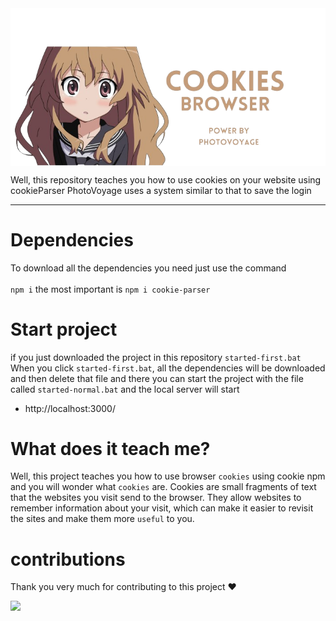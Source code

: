 <img align=center src="https://raw.githubusercontent.com/PhotoVoyage/Cookies-browser/master/.github/asses/banner.png">

Well, this repository teaches you how to use cookies on your website using cookieParser
PhotoVoyage uses a system similar to that to save the login

---

# Dependencies

To download all the dependencies you need just use the command <br><br>
`npm i` the most important is `npm i cookie-parser`

# Start project

if you just downloaded the project in this repository `started-first.bat` When you click `started-first.bat`, all the dependencies will be downloaded and then delete that file and there you can start the project with the file called `started-normal.bat` and the local server will start

- http://localhost:3000/

# What does it teach me?

Well, this project teaches you how to use browser `cookies` using cookie npm and you will wonder what `cookies` are. Cookies are small fragments of text that the websites you visit send to the browser. They allow websites to remember information about your visit, which can make it easier to revisit the sites and make them more `useful` to you.

# contributions

Thank you very much for contributing to this project ♥

<img src="https://contrib.rocks/image?repo=PhotoVoyage/Cookies-browser">
